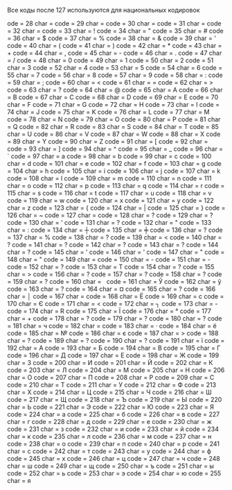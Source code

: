 Все коды после 127 используются для национальных кодировок 

ode = 28        char =
code = 29       char =
code = 30       char =
code = 31       char =
code = 32       char =
code = 33       char = !
code = 34       char = "
code = 35       char = #
code = 36       char = $
code = 37       char = %
code = 38       char = &
code = 39       char = '
code = 40       char = (
code = 41       char = )
code = 42       char = *
code = 43       char = +
code = 44       char = ,
code = 45       char = -
code = 46       char = .
code = 47       char = /
code = 48       char = 0
code = 49       char = 1
code = 50       char = 2
code = 51       char = 3
code = 52       char = 4
code = 53       char = 5
code = 54       char = 6
code = 55       char = 7
code = 56       char = 8
code = 57       char = 9
code = 58       char = :
code = 59       char = ;
code = 60       char = <
code = 61       char = =
code = 62       char = >
code = 63       char = ?
code = 64       char = @
code = 65       char = A
code = 66       char = B
code = 67       char = C
code = 68       char = D
code = 69       char = E
code = 70       char = F
code = 71       char = G
code = 72       char = H
code = 73       char = I
code = 74       char = J
code = 75       char = K
code = 76       char = L
code = 77       char = M
code = 78       char = N
code = 79       char = O
code = 80       char = P
code = 81       char = Q
code = 82       char = R
code = 83       char = S
code = 84       char = T
code = 85       char = U
code = 86       char = V
code = 87       char = W
code = 88       char = X
code = 89       char = Y
code = 90       char = Z
code = 91       char = [
code = 92       char = \
code = 93       char = ]
code = 94       char = ^
code = 95       char = _
code = 96       char = `
code = 97       char = a
code = 98       char = b
code = 99       char = c
code = 100      char = d
code = 101      char = e
code = 102      char = f
code = 103      char = g
code = 104      char = h
code = 105      char = i
code = 106      char = j
code = 107      char = k
code = 108      char = l
code = 109      char = m
code = 110      char = n
code = 111      char = o
code = 112      char = p
code = 113      char = q
code = 114      char = r
code = 115      char = s
code = 116      char = t
code = 117      char = u
code = 118      char = v
code = 119      char = w
code = 120      char = x
code = 121      char = y
code = 122      char = z
code = 123      char = {
code = 124      char = |
code = 125      char = }
code = 126      char = ~
code = 127      char =
code = 128      char = ?
code = 129      char = ?
code = 130      char = '
code = 131      char = ?
code = 132      char = "
code = 133      char = :
code = 134      char = ┼
code = 135      char = ╪
code = 136      char = ?
code = 137      char = %
code = 138      char = ?
code = 139      char = <
code = 140      char = ?
code = 141      char = ?
code = 142      char = ?
code = 143      char = ?
code = 144      char = ?
code = 145      char = '
code = 146      char = '
code = 147      char = "
code = 148      char = "
code = 149      char =
code = 150      char = -
code = 151      char = -
code = 152      char = ?
code = 153      char = T
code = 154      char = ?
code = 155      char = >
code = 156      char = ?
code = 157      char = ?
code = 158      char = ?
code = 159      char = ?
code = 160      char =  
code = 161      char = Ў
code = 162      char = ў
code = 163      char = ?
code = 164      char = ¤
code = 165      char = ?
code = 166      char = │
code = 167      char =
code = 168      char = Ё
code = 169      char = c
code = 170      char = Є
code = 171      char = <
code = 172      char = ┐
code = 173      char = -
code = 174      char = R
code = 175      char = Ї
code = 176      char = °
code = 177      char = +
code = 178      char = ?
code = 179      char = ?
code = 180      char = ?
code = 181      char = ч
code = 182      char =
code = 183      char = ·
code = 184      char = ё
code = 185      char = №
code = 186      char = є
code = 187      char = >
code = 188      char = ?
code = 189      char = ?
code = 190      char = ?
code = 191      char = ї
code = 192      char = А
code = 193      char = Б
code = 194      char = В
code = 195      char = Г
code = 196      char = Д
code = 197      char = Е
code = 198      char = Ж
code = 199      char = З
code = 200      char = И
code = 201      char = Й
code = 202      char = К
code = 203      char = Л
code = 204      char = М
code = 205      char = Н
code = 206      char = О
code = 207      char = П
code = 208      char = Р
code = 209      char = С
code = 210      char = Т
code = 211      char = У
code = 212      char = Ф
code = 213      char = Х
code = 214      char = Ц
code = 215      char = Ч
code = 216      char = Ш
code = 217      char = Щ
code = 218      char = Ъ
code = 219      char = Ы
code = 220      char = Ь
code = 221      char = Э
code = 222      char = Ю
code = 223      char = Я
code = 224      char = а
code = 225      char = б
code = 226      char = в
code = 227      char = г
code = 228      char = д
code = 229      char = е
code = 230      char = ж
code = 231      char = з
code = 232      char = и
code = 233      char = й
code = 234      char = к
code = 235      char = л
code = 236      char = м
code = 237      char = н
code = 238      char = о
code = 239      char = п
code = 240      char = р
code = 241      char = с
code = 242      char = т
code = 243      char = у
code = 244      char = ф
code = 245      char = х
code = 246      char = ц
code = 247      char = ч
code = 248      char = ш
code = 249      char = щ
code = 250      char = ъ
code = 251      char = ы
code = 252      char = ь
code = 253      char = э
code = 254      char = ю
code = 255      char = я
